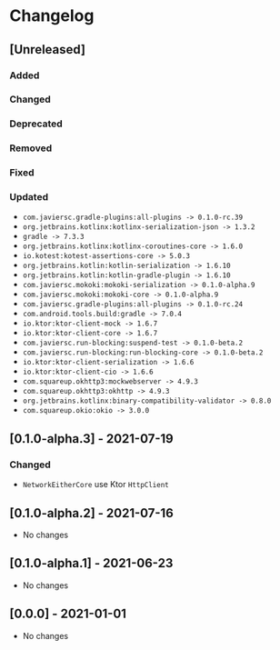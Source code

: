 # Changelog

## [Unreleased]

### Added

### Changed

### Deprecated

### Removed

### Fixed

### Updated

- `com.javiersc.gradle-plugins:all-plugins -> 0.1.0-rc.39`
- `org.jetbrains.kotlinx:kotlinx-serialization-json -> 1.3.2`
- `gradle -> 7.3.3`
- `org.jetbrains.kotlinx:kotlinx-coroutines-core -> 1.6.0`
- `io.kotest:kotest-assertions-core -> 5.0.3`
- `org.jetbrains.kotlin:kotlin-serialization -> 1.6.10`
- `org.jetbrains.kotlin:kotlin-gradle-plugin -> 1.6.10`
- `com.javiersc.mokoki:mokoki-serialization -> 0.1.0-alpha.9`
- `com.javiersc.mokoki:mokoki-core -> 0.1.0-alpha.9`
- `com.javiersc.gradle-plugins:all-plugins -> 0.1.0-rc.24`
- `com.android.tools.build:gradle -> 7.0.4`
- `io.ktor:ktor-client-mock -> 1.6.7`
- `io.ktor:ktor-client-core -> 1.6.7`
- `com.javiersc.run-blocking:suspend-test -> 0.1.0-beta.2`
- `com.javiersc.run-blocking:run-blocking-core -> 0.1.0-beta.2`
- `io.ktor:ktor-client-serialization -> 1.6.6`
- `io.ktor:ktor-client-cio -> 1.6.6`
- `com.squareup.okhttp3:mockwebserver -> 4.9.3`
- `com.squareup.okhttp3:okhttp -> 4.9.3`
- `org.jetbrains.kotlinx:binary-compatibility-validator -> 0.8.0`
- `com.squareup.okio:okio -> 3.0.0`

## [0.1.0-alpha.3] - 2021-07-19

### Changed

- `NetworkEitherCore` use Ktor `HttpClient`

## [0.1.0-alpha.2] - 2021-07-16

- No changes

## [0.1.0-alpha.1] - 2021-06-23

- No changes

## [0.0.0] - 2021-01-01

- No changes
